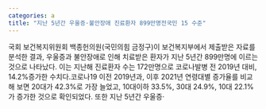 ```yaml
---
categories: a
title: "지난 5년간 우울증·불안장애 진료환자 899만명전국민 15 수준"
---
```

국회 보건복지위원회 백종헌의원(국민의힘 금정구)이 보건복지부에서 제출받은 자료를 분석한 결과, 우울증과 불안장애로 인해 치료받은 환자가 지난 5년간 899만명에 이르는 것으로 나타났다. 이는 지난해 진료환자 수는 172만명으로 코로나발병 전 2019년 대비, 14.2%증가한 수치다.코로나19 이전 2019년과, 이후 2021년 연령대별 증가율를 비교해 보면 20대가 42.3%로 가장 늘었고, 10대이하 33.5%, 30대 24.9%, 10대 22.1%가 증가한 것으로 확인되었다.																또한 지난 5년간 우울증·